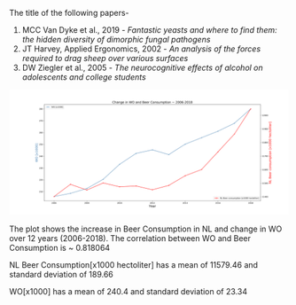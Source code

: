The title of the following papers-

1. MCC Van Dyke et al., 2019 - *Fantastic yeasts and where to find them: the hidden diversity of dimorphic fungal pathogens*
2. JT Harvey, Applied Ergonomics, 2002 - *An analysis of the forces required to drag sheep over various surfaces*
3. DW Ziegler et al., 2005 - *The neurocognitive effects of alcohol on adolescents and college students*

![Plot of WO and Beer Consumption in NL over the years](graph.png)

The plot shows the increase in Beer Consumption in NL and change in WO over 12 years (2006-2018). The correlation between WO and Beer Consumption is ~ 0.818064

NL Beer Consumption[x1000 hectoliter] has a mean of 11579.46 and standard deviation of 189.66

WO[x1000] has a mean of 240.4 and standard deviation of 23.34
